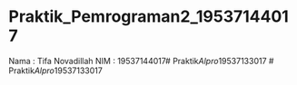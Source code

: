 # Praktik_Pemrograman2_19537144017

Nama : Tifa Novadillah
NIM : 19537144017#   P r a k t i k _ A l p r o _ 1 9 5 3 7 1 3 3 0 1 7  
 #   P r a k t i k _ A l p r o _ 1 9 5 3 7 1 3 3 0 1 7  
 